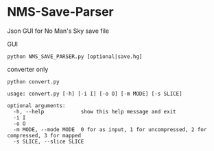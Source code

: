 # NMS-Save-Parser
 Json GUI for No Man's Sky save file

GUI
```
python NMS_SAVE_PARSER.py [optional|save.hg]
```

converter only
```
python convert.py

```
```
usage: convert.py [-h] [-i I] [-o O] [-m MODE] [-s SLICE]

optional arguments:
  -h, --help            show this help message and exit
  -i I
  -o O
  -m MODE, --mode MODE  0 for as input, 1 for uncompressed, 2 for compressed, 3 for mapped
  -s SLICE, --slice SLICE

```

